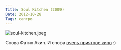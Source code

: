 ```yaml
---
Title: Soul Kitchen (2009)
Date: 2012-10-28
Tags: саптрю
---
```


![soul-kitchen.jpeg ](images/soul-kitchen.jpeg )

Снова Фатих Акин. И снова [очень приятное кино](http://www.imdb.com/title/tt1244668/) :)